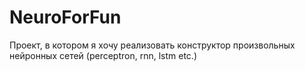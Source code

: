# NeuroForFun
Проект, в котором я хочу реализовать конструктор произвольных нейронных сетей (perceptron, rnn, lstm etc.)
